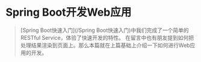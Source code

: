 # Spring Boot开发Web应用

> [Spring Boot快速入门](/Spring Boot快速入门)中我们完成了一个简单的RESTful Service，体验了快速开发的特性。
> 在留言中也有朋友提到如何把处理结果渲染到页面上。那么本篇就在上篇基础上介绍一下如何进行Web应用的开发。
